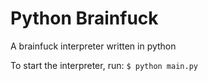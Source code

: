 # Python Brainfuck

A brainfuck interpreter written in python

To start the interpreter, run:
`$ python main.py`


